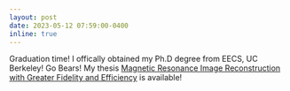 ```yaml
---
layout: post
date: 2023-05-12 07:59:00-0400
inline: true
---
```


Graduation time! I offically obtained my Ph.D degree from EECS, UC Berkeley! Go Bears! My thesis [Magnetic Resonance Image Reconstruction with Greater Fidelity and Efficiency](https://www2.eecs.berkeley.edu/Pubs/TechRpts/2023/EECS-2023-178.html) is available!

